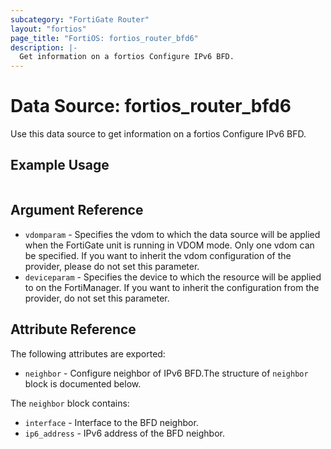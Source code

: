 ```yaml
---
subcategory: "FortiGate Router"
layout: "fortios"
page_title: "FortiOS: fortios_router_bfd6"
description: |-
  Get information on a fortios Configure IPv6 BFD.
---
```


# Data Source: fortios_router_bfd6
Use this data source to get information on a fortios Configure IPv6 BFD.


## Example Usage

```hcl

```

## Argument Reference

* `vdomparam` - Specifies the vdom to which the data source will be applied when the FortiGate unit is running in VDOM mode. Only one vdom can be specified. If you want to inherit the vdom configuration of the provider, please do not set this parameter.
* `deviceparam` - Specifies the device to which the resource will be applied to on the FortiManager. If you want to inherit the configuration from the provider, do not set this parameter.

## Attribute Reference

The following attributes are exported:

* `neighbor` - Configure neighbor of IPv6 BFD.The structure of `neighbor` block is documented below.

The `neighbor` block contains:

* `interface` - Interface to the BFD neighbor.
* `ip6_address` - IPv6 address of the BFD neighbor.
